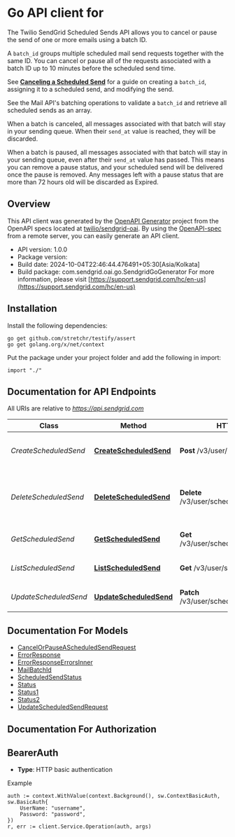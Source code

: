 # Go API client for 

The Twilio SendGrid Scheduled Sends API allows you to cancel or pause the send of one or more emails using a batch ID.

A `batch_id` groups multiple scheduled mail send requests together with the same ID. You can cancel or pause all of the requests associated with a batch ID up to 10 minutes before the scheduled send time.

See [**Canceling a Scheduled Send**](https://docs.sendgrid.com/for-developers/sending-email/stopping-a-scheduled-send) for a guide on creating a `batch_id`, assigning it to a scheduled send, and modifying the send.

See the Mail API's batching operations to validate a `batch_id` and retrieve all scheduled sends as an array.

When a batch is canceled, all messages associated with that batch will stay in your sending queue. When their `send_at` value is reached, they will be discarded.

When a batch is paused, all messages associated with that batch will stay in your sending queue, even after their `send_at` value has passed. This means you can remove a pause status, and your scheduled send will be delivered once the pause is removed. Any messages left with a pause status that are more than 72 hours old will be discarded as Expired.

## Overview
This API client was generated by the [OpenAPI Generator](https://openapi-generator.tech) project from the OpenAPI specs located at [twilio/sendgrid-oai](https://github.com/twilio/sendgrid-oai/tree/main/spec).  By using the [OpenAPI-spec](https://www.openapis.org/) from a remote server, you can easily generate an API client.

- API version: 1.0.0
- Package version: 
- Build date: 2024-10-04T22:46:44.476491+05:30[Asia/Kolkata]
- Build package: com.sendgrid.oai.go.SendgridGoGenerator
For more information, please visit [https://support.sendgrid.com/hc/en-us](https://support.sendgrid.com/hc/en-us)

## Installation

Install the following dependencies:

```shell
go get github.com/stretchr/testify/assert
go get golang.org/x/net/context
```

Put the package under your project folder and add the following in import:

```golang
import "./"
```

## Documentation for API Endpoints

All URIs are relative to *https://api.sendgrid.com*

Class | Method | HTTP request | Description
------------ | ------------- | ------------- | -------------
*CreateScheduledSend* | [**CreateScheduledSend**](docs/CreateScheduledSend.md#createscheduledsend) | **Post** /v3/user/scheduled_sends | Cancel or pause a scheduled send
*DeleteScheduledSend* | [**DeleteScheduledSend**](docs/DeleteScheduledSend.md#deletescheduledsend) | **Delete** /v3/user/scheduled_sends/{BatchId} | Delete a cancellation or pause from a scheduled send
*GetScheduledSend* | [**GetScheduledSend**](docs/GetScheduledSend.md#getscheduledsend) | **Get** /v3/user/scheduled_sends/{BatchId} | Retrieve scheduled send
*ListScheduledSend* | [**ListScheduledSend**](docs/ListScheduledSend.md#listscheduledsend) | **Get** /v3/user/scheduled_sends | Retrieve all scheduled sends
*UpdateScheduledSend* | [**UpdateScheduledSend**](docs/UpdateScheduledSend.md#updatescheduledsend) | **Patch** /v3/user/scheduled_sends/{BatchId} | Update a scheduled send


## Documentation For Models

 - [CancelOrPauseAScheduledSendRequest](CancelOrPauseAScheduledSendRequest.md)
 - [ErrorResponse](ErrorResponse.md)
 - [ErrorResponseErrorsInner](ErrorResponseErrorsInner.md)
 - [MailBatchId](MailBatchId.md)
 - [ScheduledSendStatus](ScheduledSendStatus.md)
 - [Status](Status.md)
 - [Status1](Status1.md)
 - [Status2](Status2.md)
 - [UpdateScheduledSendRequest](UpdateScheduledSendRequest.md)


## Documentation For Authorization



## BearerAuth

- **Type**: HTTP basic authentication

Example

```golang
auth := context.WithValue(context.Background(), sw.ContextBasicAuth, sw.BasicAuth{
    UserName: "username",
    Password: "password",
})
r, err := client.Service.Operation(auth, args)
```

